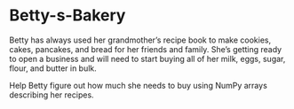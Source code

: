 # Betty-s-Bakery
Betty has always used her grandmother’s recipe book to make cookies, cakes, pancakes, and bread for her friends and family. She’s getting ready to open a business and will need to start buying all of her milk, eggs, sugar, flour, and butter in bulk.

Help Betty figure out how much she needs to buy using NumPy arrays describing her recipes.

